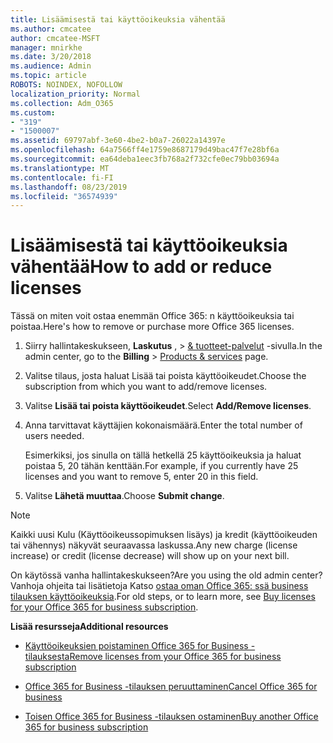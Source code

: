 ```yaml
---
title: Lisäämisestä tai käyttöoikeuksia vähentää
ms.author: cmcatee
author: cmcatee-MSFT
manager: mnirkhe
ms.date: 3/20/2018
ms.audience: Admin
ms.topic: article
ROBOTS: NOINDEX, NOFOLLOW
localization_priority: Normal
ms.collection: Adm_O365
ms.custom:
- "319"
- "1500007"
ms.assetid: 69797abf-3e60-4be2-b0a7-26022a14397e
ms.openlocfilehash: 64a7566ff4e1759e8687179d49bac47f7e28bf6a
ms.sourcegitcommit: ea64deba1eec3fb768a2f732cfe0ec79bb03694a
ms.translationtype: MT
ms.contentlocale: fi-FI
ms.lasthandoff: 08/23/2019
ms.locfileid: "36574939"
---
```

# <a name="how-to-add-or-reduce-licenses"></a><span data-ttu-id="a7dab-102">Lisäämisestä tai käyttöoikeuksia vähentää</span><span class="sxs-lookup"><span data-stu-id="a7dab-102">How to add or reduce licenses</span></span>

<span data-ttu-id="a7dab-103">Tässä on miten voit ostaa enemmän Office 365: n käyttöoikeuksia tai poistaa.</span><span class="sxs-lookup"><span data-stu-id="a7dab-103">Here's how to remove or purchase more Office 365 licenses.</span></span>
  
1. <span data-ttu-id="a7dab-104">Siirry hallintakeskukseen, **Laskutus** , \> [& tuotteet-palvelut](https://go.microsoft.com/fwlink/p/?linkid=842054) -sivulla.</span><span class="sxs-lookup"><span data-stu-id="a7dab-104">In the admin center, go to the **Billing** \> [Products & services](https://go.microsoft.com/fwlink/p/?linkid=842054) page.</span></span>

2. <span data-ttu-id="a7dab-105">Valitse tilaus, josta haluat Lisää tai poista käyttöoikeudet.</span><span class="sxs-lookup"><span data-stu-id="a7dab-105">Choose the subscription from which you want to add/remove licenses.</span></span>

3. <span data-ttu-id="a7dab-106">Valitse **Lisää tai poista käyttöoikeudet**.</span><span class="sxs-lookup"><span data-stu-id="a7dab-106">Select **Add/Remove licenses**.</span></span>

4. <span data-ttu-id="a7dab-107">Anna tarvittavat käyttäjien kokonaismäärä.</span><span class="sxs-lookup"><span data-stu-id="a7dab-107">Enter the total number of users needed.</span></span>

    <span data-ttu-id="a7dab-108">Esimerkiksi, jos sinulla on tällä hetkellä 25 käyttöoikeuksia ja haluat poistaa 5, 20 tähän kenttään.</span><span class="sxs-lookup"><span data-stu-id="a7dab-108">For example, if you currently have 25 licenses and you want to remove 5, enter 20 in this field.</span></span>

5. <span data-ttu-id="a7dab-109">Valitse **Lähetä muuttaa**.</span><span class="sxs-lookup"><span data-stu-id="a7dab-109">Choose **Submit change**.</span></span>

> [!NOTE]
> <span data-ttu-id="a7dab-110">Kaikki uusi Kulu (Käyttöoikeussopimuksen lisäys) ja kredit (käyttöoikeuden tai vähennys) näkyvät seuraavassa laskussa.</span><span class="sxs-lookup"><span data-stu-id="a7dab-110">Any new charge (license increase) or credit (license decrease) will show up on your next bill.</span></span>

<span data-ttu-id="a7dab-111">On käytössä vanha hallintakeskukseen?</span><span class="sxs-lookup"><span data-stu-id="a7dab-111">Are you using the old admin center?</span></span> <span data-ttu-id="a7dab-112">Vanhoja ohjeita tai lisätietoja Katso [ostaa oman Office 365: ssä business tilauksen käyttöoikeuksia](https://docs.microsoft.com/office365/admin/subscriptions-and-billing/buy-licenses).</span><span class="sxs-lookup"><span data-stu-id="a7dab-112">For old steps, or to learn more, see [Buy licenses for your Office 365 for business subscription](https://docs.microsoft.com/office365/admin/subscriptions-and-billing/buy-licenses).</span></span>

 <span data-ttu-id="a7dab-113">**Lisää resursseja**</span><span class="sxs-lookup"><span data-stu-id="a7dab-113">**Additional resources**</span></span>
  
- [<span data-ttu-id="a7dab-114">Käyttöoikeuksien poistaminen Office 365 for Business -tilauksesta</span><span class="sxs-lookup"><span data-stu-id="a7dab-114">Remove licenses from your Office 365 for business subscription</span></span>](https://docs.microsoft.com/office365/admin/subscriptions-and-billing/remove-licenses-from-subscription)

- [<span data-ttu-id="a7dab-115">Office 365 for Business -tilauksen peruuttaminen</span><span class="sxs-lookup"><span data-stu-id="a7dab-115">Cancel Office 365 for business</span></span>](https://docs.microsoft.com/office365/admin/subscriptions-and-billing/cancel-your-subscription)

- [<span data-ttu-id="a7dab-116">Toisen Office 365 for Business -tilauksen ostaminen</span><span class="sxs-lookup"><span data-stu-id="a7dab-116">Buy another Office 365 for business subscription</span></span>](https://docs.microsoft.com/office365/admin/subscriptions-and-billing/buy-another-subscription)
